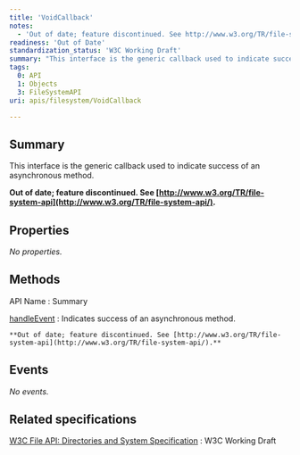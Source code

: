 ```yaml
---
title: 'VoidCallback'
notes:
  - 'Out of date; feature discontinued. See http://www.w3.org/TR/file-system-api/.'
readiness: 'Out of Date'
standardization_status: 'W3C Working Draft'
summary: "This interface is the generic callback used to indicate success of an asynchronous method.\n"
tags:
  0: API
  1: Objects
  3: FileSystemAPI
uri: apis/filesystem/VoidCallback

---
```

## Summary

This interface is the generic callback used to indicate success of an asynchronous method.

**Out of date; feature discontinued. See [http://www.w3.org/TR/file-system-api](http://www.w3.org/TR/file-system-api/).**

## Properties

*No properties.*

## Methods

API Name
:   Summary

[handleEvent](/apis/filesystem/VoidCallback/handleEvent)
:   Indicates success of an asynchronous method.

    **Out of date; feature discontinued. See [http://www.w3.org/TR/file-system-api](http://www.w3.org/TR/file-system-api/).**

## Events

*No events.*

## Related specifications

[W3C File API: Directories and System Specification](http://dev.w3.org/2009/dap/file-system/pub/FileSystem/)
:   W3C Working Draft
